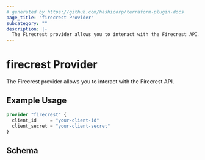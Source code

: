 ```yaml
---
# generated by https://github.com/hashicorp/terraform-plugin-docs
page_title: "firecrest Provider"
subcategory: ""
description: |-
  The Firecrest provider allows you to interact with the Firecrest API.
---
```


# firecrest Provider

The Firecrest provider allows you to interact with the Firecrest API.

## Example Usage

```terraform
provider "firecrest" {
  client_id     = "your-client-id"
  client_secret = "your-client-secret"
}
```

<!-- schema generated by tfplugindocs -->
## Schema
